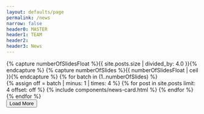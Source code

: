 ```yaml
---
layout: defaults/page
permalink: /news
narrow: false
header0: MASTER
header1: TEAM
header2:
header3: News
---
```

<div class="news-cards-container">
    {% capture numberOfSlidesFloat %}{{ site.posts.size | divided_by: 4.0 }}{% endcapture %}
    {% capture numberOfSlides %}{{ numberOfSlidesFloat | ceil }}{% endcapture %}
    {% for batch in (1..numberOfSlides) %}
        <div id='batch-{{batch}}' class='card-batch-container {% if batch == 1 %}row{% else %}hidden{% endif %}'>
            {% assign off = batch | minus: 1 | times: 4 %}
            {% for post in site.posts limit: 4 offset: off %}
                {% include components/news-card.html %}
            {% endfor %}
        </div>
    {% endfor %}
</div>
<div class="text-center mt-3 mr-5">
    <button id="btn-loadmore" type="button" class="btn btn-primary" onClick="loadMore()">Load More</button>
</div>

<script>
    var batchNum = 2;
    const totalBatches = {{ numberOfSlides }};

    window.onload = function() {
        if (batchNum == totalBatches) {
            let btn = document.getElementById('btn-loadmore');
            btn.classList.add('hidden');
        }
    }

    function loadMore() {
        batchNum++;
        let elem = document.getElementById(`batch-${batchNum}`);
        elem.classList.add('row');
        elem.classList.remove('hidden');
        if (batchNum == totalBatches) {
            let btn = document.getElementById('btn-loadmore');
            btn.classList.add('hidden');
        }
    }
</script>
